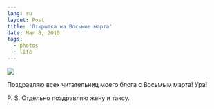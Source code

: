 ```yaml
---
lang: ru
layout: Post
title: 'Открытка на Восьмое марта'
date: Mar 8, 2010
tags:
  - photos
  - life
---
```


![](/images/blog/2009-09-22-5D-1818-Artem-Sapegin.jpg)

Поздравляю всех читательниц моего блога с Восьмым марта! Ура!

P. S. Отдельно поздравляю жену и таксу.
